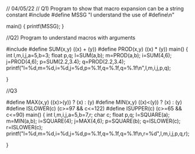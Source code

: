 //  04/05/22
// Q1) Program to show that macro expansion can be a string constant
#include <iostream>
#define MSSG "I understand the use of #define\n"

main() {
    printf(MSSG);
       }
  
  
  //Q2) Program to understand macros with arguments
  
  #include <iostream>
#define SUM(x,y)  ((x) + (y))
#define PROD(x,y)  ((x) * (y))
main()
{
    int l,m,i,j,a=5,b=3;
    float p,q;
    l=SUM(a,b);
    m=PROD(a,b);
    i=SUM(4,6);
    j=PROD(4,6);
    p=SUM(2.2,3.4);
    q=PROD(2.2,3.4);
    printf("l=%d,m=%d,i=%d,j=%d,p=%.1f,q=%.1f,q=%.1f\n",l,m,i,j,p,q);

}

  //Q3
  
  #define MAX(x,y)  ((x)>(y)) ? (x) : (y)
#define MIN(x,y)  ((x)<(y)) ? (x) : (y)
#define ISLOWER(c) (c>=97 && c<=122)
#define ISUPPER(c)  (c>=65 && c<=90)
main()
{
    int l,m,i,j,a=5,b=7,r;
    char c;
    float p,q;
    l=SQUARE(a);
    m=MIN(a,b);
    i=SQUARE(4);
    j=MAX(4,6);
    p=SQUARE(b);
    q=ISLOWER(c);
    r=ISLOWER(c);
    printf("l=%d,m=%d,i=%d,j=%d,p=%.1f,q=%.1f,q=%.1f\n,r=%d",l,m,i,j,p,q,r);

}

